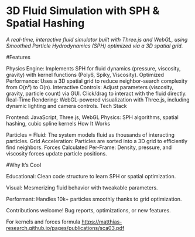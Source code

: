 ﻿# 3D Fluid Simulation with SPH & Spatial Hashing
*A real-time, interactive fluid simulator built with Three.js and WebGL, using Smoothed Particle Hydrodynamics (SPH) optimized via a 3D spatial grid.*


#Features

Physics Engine: Implements SPH for fluid dynamics (pressure, viscosity, gravity) with kernel functions (Poly6, Spiky, Viscosity).
Optimized Performance: Uses a 3D spatial grid to reduce neighbor-search complexity from O(n²) to O(n).
Interactive Controls:
Adjust parameters (viscosity, gravity, particle count) via GUI.
Click/drag to interact with the fluid directly.
Real-Time Rendering: WebGL-powered visualization with Three.js, including dynamic lighting and camera controls.
Tech Stack

Frontend: JavaScript, Three.js, WebGL
Physics: SPH algorithms, spatial hashing, cubic spline kernels
How It Works

Particles = Fluid: The system models fluid as thousands of interacting particles.
Grid Acceleration: Particles are sorted into a 3D grid to efficiently find neighbors.
Forces Calculated Per-Frame: Density, pressure, and viscosity forces update particle positions.

#Why It’s Cool

Educational: Clean code structure to learn SPH or spatial optimization.

Visual: Mesmerizing fluid behavior with tweakable parameters.

Performant: Handles 10k+ particles smoothly thanks to grid optimization.

Contributions welcome! Bug reports, optimizations, or new features.

For kernels and forces formula https://matthias-research.github.io/pages/publications/sca03.pdf
